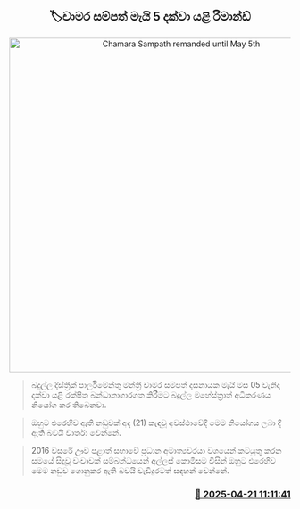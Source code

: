 <p align='center'><b><h2 align='center' title='Chamara Sampath remanded until May 5th'>🏷චාමර සම්පත් මැයි 5 දක්වා යළි රිමාන්ඩ්</h2></b></p>
<p align='center'><img src='https://helakuru.sgp1.cdn.digitaloceanspaces.com/esana/images/lib/chamara-sampath-archived.jpg' width='600' alt='Chamara Sampath remanded until May 5th'></p>

> බදුල්ල දිස්ත්‍රික් පාර්ලිමේන්තු මන්ත්‍රී චාමර සම්පත් දසනායක මැයි මස 05 වැනිදා දක්වා යළි රක්ෂිත බන්ධානාගාරගත කිරීමට බදුල්ල මහේස්ත්‍රාත් අධිකරණය නියෝග කර තිබෙනවා.

> ඔහුට එරෙහිව ඇති නඩුවක් අද (21) කැඳවූ අවස්ථාවේදී මෙම නියෝගය ලබා දී ඇති බවයි වාර්තා වෙන්නේ.

> 2016 වසරේ ඌව පළාත් සභාවේ ප්‍රධාන අමාත්‍යවරයා වශයෙන් කටයුතු කරන සමයේ සිදුවූ වංචාවක් සම්බන්ධයෙන් අල්ලස් කොමිසම විසින් ‍ඔහුට‍ එරෙහිව මෙම නඩුව ගොනුකර ඇති බවයි වැඩිදුරටත් සඳහන් වෙන්නේ.



<h3 align='right'><a href='https://www.helakuru.lk/esana/p/109373/'>📅 2025-04-21 11:11:41</a></h3>
